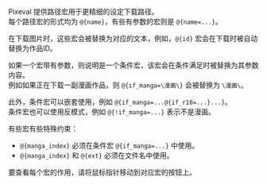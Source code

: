 Pixeval 提供路径宏用于更精细的设定下载路径。  
每个路径宏的形式均为 `@{name}`，有些有参数的宏则是 `@{name=...}`。

在下载图片时，这些宏会被替换为对应的文本，例如，`@{id}` 宏会在下载时被自动替换为作品ID。

如果一个宏带有参数，则说明是一个条件宏，该宏会在条件满足时被替换为其参数内容。  
例如如果正在下载一副漫画作品，则 `@{if_manga=\漫画\}` 会被替换为 `\漫画\`。

此外，条件宏可以嵌套使用，例如 `@{if_manga=...@{if_r18=...}...}`。  
条件宏也可以使用反模式，例如 `@{!if_manga=...}` 表示不是漫画。

有些宏有些特殊约束：
- `@{manga_index}` 必须在条件宏 `@{if_manga=...}` 中使用。
- `@{manga_index}` 和 `@{ext}` 必须在文件名中使用。

要查看每个宏的作用，请将鼠标指针移动到对应宏的按钮上。
